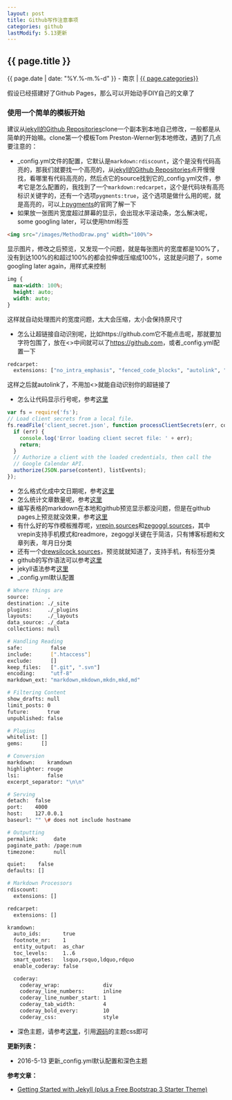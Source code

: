 ```yaml
---
layout: post
title: Github写作注意事项
categories: github
lastModify: 5.13更新
---
```


## {{ page.title }}

{{ page.date | date: "%Y.%-m.%-d" }} - 南京 | <a href="/archive#{{ page.categories }}">{{ page.categories}}</a>

假设已经搭建好了Github Pages，那么可以开始动手DIY自己的文章了

### 使用一个简单的模板开始

建议从[jekyll的Github Repositories][1]clone一个副本到本地自己修改，一般都是从简单的开始嘛。clone第一个模板Tom Preston-Werner到本地修改，遇到了几点要注意的：

* \_config.yml文件的配置，它默认是`markdown:rdiscount`，这个是没有代码高亮的，那我们就要找一个高亮的，从[jekyll的Github Repositories][1]点开慢慢找，看哪里有代码高亮的，然后点它的source找到它的\_config.yml文件，参考它是怎么配置的，我找到了一个`markdown:redcarpet`，这个是代码块有高亮标识关键字的，还有一个选项`pygments:true`，这个选项是做什么用的呢，就是高亮的，可以上[pygments][2]的官网了解一下
* 如果放一张图片宽度超过屏幕的显示，会出现水平滚动条，怎么解决呢，some googling later，可以使用html标签

```html
<img src="/images/MethodDraw.png" width="100%">
```
显示图片，修改之后预览，又发现一个问题，就是每张图片的宽度都是100%了，没有到达100%的和超过100%的都会拉伸或压缩成100%，这就是问题了，some googling later again，用样式来控制

```css
img {
  max-width: 100%;
  height: auto;
  width: auto;
}
```
这样就自动处理图片的宽度问题，太大会压缩，太小会保持原尺寸

* 怎么让超链接自动识别呢，比如https://github.com它不能点击呢，那就要加字符包围了，放在<>中间就可以了<https://github.com>，或者\_config.yml配置一下

```sh
redcarpet:
  extensions: ["no_intra_emphasis", "fenced_code_blocks", "autolink", "tables", "with_toc_data"]
```

这样之后就autolink了，不用加<>就能自动识别你的超链接了

* 怎么让代码显示行号呢，参考[这里][3]

```javascript
var fs = require('fs');
// Load client secrets from a local file.
fs.readFile('client_secret.json', function processClientSecrets(err, content) {
  if (err) {
    console.log('Error loading client secret file: ' + err);
    return;
  }
  // Authorize a client with the loaded credentials, then call the
  // Google Calendar API.
  authorize(JSON.parse(content), listEvents);
});
```

* 怎么格式化成中文日期呢，参考[这里][4]
* 怎么统计文章数量呢，参考[这里][5]
* 编写表格的markdown在本地和github预览显示都没问题，但是在github pages上预览就没效果，参考[这里][6]
* 有什么好的写作模板推荐呢，[vrepin][7],[sources][8]和[zegoggl][9],[sources][10]，其中vrepin支持手机模式和readmore，zegoggl关键在于简洁，只有博客标题和文章列表，年月日分类
* 还有一个[drewsilcock][11],[sources][12]，预览就就知道了，支持手机，有标签分类
* github的写作语法可以参考[这里][13]
* jekyll语法参考[这里][14]
* \_config.yml默认配置

```sh
# Where things are
source:      .
destination: ./_site
plugins:     ./_plugins
layouts:     ./_layouts
data_source: ./_data
collections: null

# Handling Reading
safe:         false
include:      [".htaccess"]
exclude:      []
keep_files:   [".git", ".svn"]
encoding:     "utf-8"
markdown_ext: "markdown,mkdown,mkdn,mkd,md"

# Filtering Content
show_drafts: null
limit_posts: 0
future:      true
unpublished: false

# Plugins
whitelist: []
gems:      []

# Conversion
markdown:    kramdown
highlighter: rouge
lsi:         false
excerpt_separator: "\n\n"

# Serving
detach:  false
port:    4000
host:    127.0.0.1
baseurl: "" \# does not include hostname

# Outputting
permalink:     date
paginate_path: /page:num
timezone:      null

quiet:    false
defaults: []

# Markdown Processors
rdiscount:
  extensions: []

redcarpet:
  extensions: []

kramdown:
  auto_ids:       true
  footnote_nr:    1
  entity_output:  as_char
  toc_levels:     1..6
  smart_quotes:   lsquo,rsquo,ldquo,rdquo
  enable_coderay: false

  coderay:
    coderay_wrap:              div
    coderay_line_numbers:      inline
    coderay_line_number_start: 1
    coderay_tab_width:         4
    coderay_bold_every:        10
    coderay_css:               style
```

* 深色主题，请参考[这里][16]，引用[源码][17]的主题css即可

**更新列表：**

* 2016-5-13 更新\_config.yml默认配置和深色主题

**参考文章：**

* [Getting Started with Jekyll (plus a Free Bootstrap 3 Starter Theme)][15]


[1]: https://github.com/jekyll/jekyll/wiki/Sites 'jekyll的Github Repositories'
[2]: http://pygments.org/
[3]: http://demisx.github.io/jekyll/2014/01/13/improve-code-highlighting-in-jekyll.html
[4]: https://help.shopify.com/themes/liquid/filters/additional-filters#date
[5]: http://stackoverflow.com/questions/33961893/how-to-create-posts-by-month-and-year-table-in-jekyll-without-plugins
[6]: http://stackoverflow.com/questions/16099153/table-not-render-when-use-redcarpet-in-jekyll-github-pages
[7]: http://vrepin.org/
[8]: https://github.com/vitalyrepin/vrepinblog
[9]: https://zegoggl.es/
[10]: http://github.com/jberkel/zegoggl.es
[11]: https://drewsilcock.co.uk/
[12]: https://github.com/drewsberry/drewsberry.github.io
[13]: https://github.com/LearnShare/Learning-Markdown
[14]: http://jekyllrb.com/docs/templates/
[15]: https://scotch.io/tutorials/getting-started-with-jekyll-plus-a-free-bootstrap-3-starter-theme
[16]: https://stylishthemes.github.io/GitHub-Dark/
[17]: https://github.com/StylishThemes/GitHub-Dark